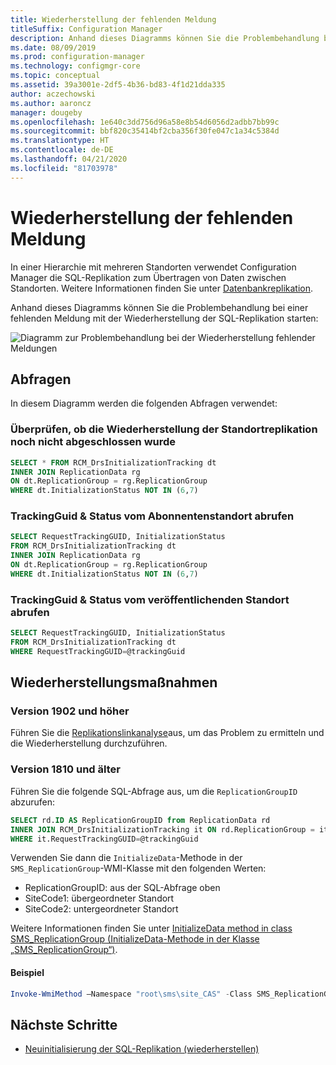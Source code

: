 ```yaml
---
title: Wiederherstellung der fehlenden Meldung
titleSuffix: Configuration Manager
description: Anhand dieses Diagramms können Sie die Problembehandlung bei einer fehlenden Meldung mit der Wiederherstellung der SQL-Replikation in Configuration Manager starten.
ms.date: 08/09/2019
ms.prod: configuration-manager
ms.technology: configmgr-core
ms.topic: conceptual
ms.assetid: 39a3001e-2df5-4b36-bd83-4f1d21dda335
author: aczechowski
ms.author: aaroncz
manager: dougeby
ms.openlocfilehash: 1e640c3dd756d96a58e8b54d6056d2adbb7bb99c
ms.sourcegitcommit: bbf820c35414bf2cba356f30fe047c1a34c5384d
ms.translationtype: HT
ms.contentlocale: de-DE
ms.lasthandoff: 04/21/2020
ms.locfileid: "81703978"
---
```

# <a name="reinit-missing-message"></a>Wiederherstellung der fehlenden Meldung

In einer Hierarchie mit mehreren Standorten verwendet Configuration Manager die SQL-Replikation zum Übertragen von Daten zwischen Standorten. Weitere Informationen finden Sie unter [Datenbankreplikation](../../../plan-design/hierarchy/database-replication.md).

Anhand dieses Diagramms können Sie die Problembehandlung bei einer fehlenden Meldung mit der Wiederherstellung der SQL-Replikation starten:

![Diagramm zur Problembehandlung bei der Wiederherstellung fehlender Meldungen](media/reinit-missing-message.svg)

## <a name="queries"></a>Abfragen

In diesem Diagramm werden die folgenden Abfragen verwendet:

### <a name="check-if-site-replication-hasnt-finished-reinit"></a>Überprüfen, ob die Wiederherstellung der Standortreplikation noch nicht abgeschlossen wurde

```sql
SELECT * FROM RCM_DrsInitializationTracking dt
INNER JOIN ReplicationData rg
ON dt.ReplicationGroup = rg.ReplicationGroup
WHERE dt.InitializationStatus NOT IN (6,7)
```

### <a name="get-the-trackingguid--status-from-subscriber-site"></a>TrackingGuid & Status vom Abonnentenstandort abrufen

```sql
SELECT RequestTrackingGUID, InitializationStatus
FROM RCM_DrsInitializationTracking dt
INNER JOIN ReplicationData rg
ON dt.ReplicationGroup = rg.ReplicationGroup
WHERE dt.InitializationStatus NOT IN (6,7)
```

### <a name="get-the-trackingguid--status-from-the-publishing-site"></a>TrackingGuid & Status vom veröffentlichenden Standort abrufen

```sql
SELECT RequestTrackingGUID, InitializationStatus
FROM RCM_DrsInitializationTracking dt
WHERE RequestTrackingGUID=@trackingGuid
```

## <a name="remediation-actions"></a>Wiederherstellungsmaßnahmen

### <a name="version-1902-and-later"></a>Version 1902 und höher

Führen Sie die [Replikationslinkanalyse](../monitor-replication.md#BKMK_RLA)aus, um das Problem zu ermitteln und die Wiederherstellung durchzuführen.

### <a name="version-1810-and-earlier"></a>Version 1810 und älter

Führen Sie die folgende SQL-Abfrage aus, um die `ReplicationGroupID` abzurufen:

```sql
SELECT rd.ID AS ReplicationGroupID from ReplicationData rd
INNER JOIN RCM_DrsInitializationTracking it ON rd.ReplicationGroup = it.ReplicationGroup
WHERE it.RequestTrackingGUID=@trackingGuid
```

Verwenden Sie dann die `InitializeData`-Methode in der `SMS_ReplicationGroup`-WMI-Klasse mit den folgenden Werten:

- ReplicationGroupID: aus der SQL-Abfrage oben
- SiteCode1: übergeordneter Standort
- SiteCode2: untergeordneter Standort

Weitere Informationen finden Sie unter [InitializeData method in class SMS_ReplicationGroup (InitializeData-Methode in der Klasse „SMS_ReplicationGroup“)](../../../../develop/reference/core/servers/configure/initializedata-method-in-class-sms_replicationgroup.md).

#### <a name="example"></a>Beispiel

```PowerShell
Invoke-WmiMethod –Namespace "root\sms\site_CAS" -Class SMS_ReplicationGroup –Name InitializeData -ArgumentList "20", "CAS", "PR1"
```

## <a name="next-steps"></a>Nächste Schritte

- [Neuinitialisierung der SQL-Replikation (wiederherstellen)](sql-replication-reinit.md)
